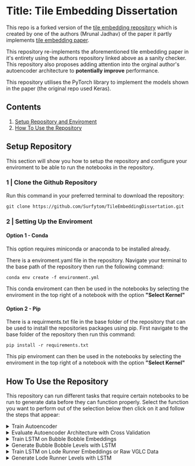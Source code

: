 # Title: Tile Embedding Dissertation

This repo is a forked version of the [tile embedding repository](https://github.com/js-mrunal/tile_embeddings) which is created by one of the authors (Mrunal Jadhav) of the paper it partly implements [tile embedding paper](https://ojs.aaai.org/index.php/AIIDE/article/view/18888).

This repository re-implements the aforementioned tile embedding paper in it's entirety using the authors repository linked above as a sanity checker. This repository also proposes adding attention into the orginal author's autoencoder architecture to **potentially improve** performance.

This repository utilises the PyTorch library to implement the models shown in the paper (the original repo used Keras).

## Contents
1. [Setup Repository and Enviroment](#setup-repository)
2. [How To Use the Repository](#how-to-use-the-repository)

## Setup Repository

This section will show you how to setup the repository and configure your enviroment to be able to run the notebooks in the repository.

### 1 | Clone the Github Repository
Run this command in your preferred terminal to download the repository:

```
git clone https://github.com/Surfytom/TileEmbeddingDissertation.git
```

### 2 | Setting Up the Enviroment

#### Option 1 - Conda

This option requires miniconda or anaconda to be installed already.

There is a enviroment.yaml file in the repository. Navigate your terminal to the base path of the repository then run the following command:

```
conda env create -f environment.yml
```
This conda enviroment can then be used in the notebooks by selecting the enviroment in the top right of a notebook with the option **"Select Kernel"**

#### Option 2 - Pip

There is a requirments.txt file in the base folder of the repository that can be used to install the repositories packages using pip. First navigate to the base folder of the repository then run this command:

```
pip install -r requirements.txt
```
This pip enviroment can then be used in the notebooks by selecting the enviroment in the top right of a notebook with the option **"Select Kernel"**

## How To Use the Repository

This repository can run different tasks that require certain notebooks to be run to generate data before they can function properly. Select the function you want to perform out of the selection below then click on it and follow the steps that appear:

<details>
<summary>Train Autoencoder</summary>

## Train Autoencoder

This section covers how to setup the repository and generate training data to then train an autoencoder to generate tile embeddings.

### Step 1

Run the first 3 cells of the notebook named ["AutoEncoderTrainingDataGeneration.ipynb"](./src/AutoEncoderTrainingDataGeneration.ipynb). This will generate the csv file: ```../data/tomData/unshuffled3x3tiles.csv```. You can rename this file but remember to change where this file path is referenced in other notebooks.

### Step 2

Now go to the notebook named ["AutoEncoderTraining.ipynb"](./src/AutoEncoderTraining.ipynb). Make sure you select a unique model name by changing the ```MODELNAME``` variable in the ```first cell```. This name will be used throughout the notebooks to load appropriate data from your trained autoencoder.

After naming the autoencoder run ```the first 5 cells```. The cell that trains the autoencoder will take a while especially on older machines so be patient. After it's finished training the model weights should be saved in the path ```src/Models/MODELNAME/MODELNAME.pt```.

**Optional TSNE Visualization**

Running the ```last 3 cells``` of the ["AutoEncoderTraining.ipynb"](./src/AutoEncoderTraining.ipynb) notebook will generate embeddings for the dataset generated in step 1. A graph will be displayed below the last cell showing a TSNE graph of your models embeddings space. This graph will be saved into your ```src/Models/MODELSNAME``` folder.

</details>

<details>
<summary>Evaluate Autoencoder Architecture with Cross Validation</summary>

## Evaluate Autoencoder Architecture with Cross Validation

Complete [Step 1](#step-1) in the Train An Autoencoder section and then come back for the next steps.

### Step 1

Go to the notebook named ["AutoEncoderCrossValidation.ipynb"](./src/AutoEncoderCrossValidation.ipynb). Make sure the variable ```MODELARCH``` in the ```first cell``` is set to the autoencoder architecture you want to test. The choices of model architectures are ```Models.TileEmbeddingVAE```, ```Models.TileEmbeddingVAEwMHA``` or a custom model with the same input and output shapes.

### Step 2

Run ```all cells in order``` and the results should be printed out in the output of the ```last cell```.

</details>

<details>
<summary>Train LSTM on Bubble Bobble Embeddings</summary>

## Train LSTM on Bubble Bobble Embeddings

Make sure you have a trained autoencoder that can generate embeddings. There should be one ready to go in the repository by default. If not follow the [Train an Autoencoder](#train-an-autoencoder) section and then come back to complete the next steps.

### Step 1

Open the notebook named ["BubbleBobbleLevelUnifiedRepGeneration.ipynb"](./src/BubbleBobbleLevelUnifiedRepGeneration.ipynb). Make sure the variable ```MODELNAME``` in the ```first cell``` is set to the autoencoder you want to use to generate the bubble bobble level embeddings.

### Step 2

Run ```all cells in order```. This should generate the folder ```./Models/MODELNAME/LevelUnifiedRep/BubbleBobble``` which contains the embedding files and embeddings maps for the bubble bobble levels. The mappings will be used to aid generating the levels. The embedded levels will be used to generate the training data for the LSTM.

### Step 3

Open the notebook named ["BubbleBobbleLSTMTraining.ipynb"](./src/BubbleBobbleLSTMTraining.ipynb). Ensure the ```MODELNAME``` variable in the ```first cell``` is the same as used in previous steps. 

Then ```run all cells in order```. 

Training the LSTM will take some time so be patient. After training has finished the LSTM model weights should be saved to the path: ```./Models/MODELNAME/BubbleBobbleLSTM.pt```.

Now if you want to generate bubble bobble levels using the trained LSTM follow the [Generate Bubble Bobble Levels with LSTM](#generate-bubble-bobble-levels-with-lstm) section.

</details>

<details>
<summary>Generate Bubble Bobble Levels with LSTM</summary>

## Generate Bubble Bobble Levels with LSTM

Ensure you have a trained LSTM model trained on bubble bobble embeddings. There should be one by default in the repository. If not follow the steps in the [Train LSTM on Bubble Bobble Embeddings](#train-lstm-on-bubble-bobble-embeddings) section then come back to complete this section.

### Step 1

Open the notebook named ["BubbleBobbleLSTMGeneration.ipynb"](./src/BubbleBobbleLSTMGeneration.ipynb). Once opened ensure the ```MODELNAME``` is set to the embedding model named used to generate the bubble bobble levels embeddings **NOT THE NAME OF THE LSTM MODEL WEIGHT FILE**.

Set the ```NUMBEROFLEVELS``` variable to the amount of levels you want to generate.

Set the ```RANDOMSEED``` variable to a different number if you want different levels to be generated.

### Step 2

Run ```all cells in order``` and ```NUMBEROFLEVELS``` levels should generate and display in the output of the ```last cell```.

</details>

<details>
<summary>Train LSTM on Lode Runner Embeddings or Raw VGLC Data</summary>

## Train LSTM on Lode Runner Embeddings or Raw VGLC Data

Make sure you have a trained autoencoder that can generate embeddings. There should be one ready to go in the repository by default. If not follow the [Train an Autoencoder](#train-an-autoencoder) section and then come back to complete the next steps.

Most notebooks in this section have 2 variants. The VGLC enabled you to use Raw VGLC Data to train and the Embed variant which enable you to train using embeddings. Decide which one you want to do and choose the appriorite linked notebooks in each of the steps below.

### Step 1

Open the notebook named ["LodeRunnerLevelUnifiedRepGeneration.ipynb"](./src/LodeRunnerLevelUnifiedRepGeneration.ipynb). Edit the variable ```MODELNAME``` to match the embedding model you want to use.

### Step 2

Run ```all cells in order```. You should now have the folder ```./Models/MODELNAME/LevelUnifiedRep/LodeRunner``` containing the Lode Runner level mappings and embeddings. These will be used in the training data generation and level generation process.

### Step 3

Open the notebook named ["LodeRunnerLSTMTrainingDataGeneration.ipynb"](./src/LodeRunnerLSTMTrainingDataGeneration.ipynb). Edit the variable ```MODELNAME``` to match the embedding model you used in ```step 1```.

Now run the ```first cell```. You will then see two titles. One for embeddings training data generation and one for raw VGLC training data generation. Decide which one you need to use (most likely embedding generation) and run ```all cells in order below the chosen title```.

This will take a while to complete but you should see batches of training data being saved to the path: ```./Models/MODELNAME/LRLSTMData```. These batches needed to be saved to disk as the authors PC's memory and GPU VRAM were too small to load the entirety of the training data in to memory at once.

### Step 4

Open the notebook named ["LodeRunnerLSTMTrainingEmbed.ipynb"](./src/LodeRunnerLSTMTrainingEmbed.ipynb)/["LodeRunnerLSTMTrainingVGLC.ipynb"](./src/LodeRunnerLSTMTrainingVGLC.ipynb). Edit the variable ```MODELNAME``` to match the embedding model you used in ```step 1```.

Then run ```all cells in order```.

Training will take a long time. Reduce the epochs to achieve quicker results (performance will most likely decrease).

After training the LSTM model weights will be saved to the path: ```./Models/MODELNAME/LodeRunnerLSTM.pt```.

Now if you want to generate Lode Runner levels follow the [Generate Lode Runner Levels with LSTM](#generate-lode-runner-levels-with-lstm) section.

</details>

<details>
<summary>Generate Lode Runner Levels with LSTM</summary>

## Generate Lode Runner Levels with LSTM

Ensure that you have a LSTM trained on Lode Runner Embeddings or Raw VGLC data to generate Lode Runner levels with. There should be one be default in the repository. If not follow the [Train LSTM on Lode Runner Embeddings or Raw VGLC Data](#train-lstm-on-lode-runner-embeddings-or-raw-vglc-data) section then come back to complete this section.

### Step 1

Open the notebook named ["LodeRunnerLSTMGenerationEmbed.ipynb"](./src/LodeRunnerLSTMGenerationEmbed.ipynb)/["LodeRunnerLSTMGenerationVGLC.ipynb"](./src/LodeRunnerLSTMGenerationVGLC.ipynb). Once opened ensure the ```MODELNAME``` is set to the embedding model named used to generate the Lode Runner levels embeddings **NOT THE NAME OF THE LSTM MODEL WEIGHT FILE**.

Set the ```NUMBEROFLEVELS``` variable to the amount of levels you want to generate.

Set the ```RANDOMSEED``` variable to a different number if you want different levels to be generated.

### Step 2

Run ```all cells in order``` and ```NUMBEROFLEVELS``` levels should generate and display in the output of the ```last cell```.

</details>
